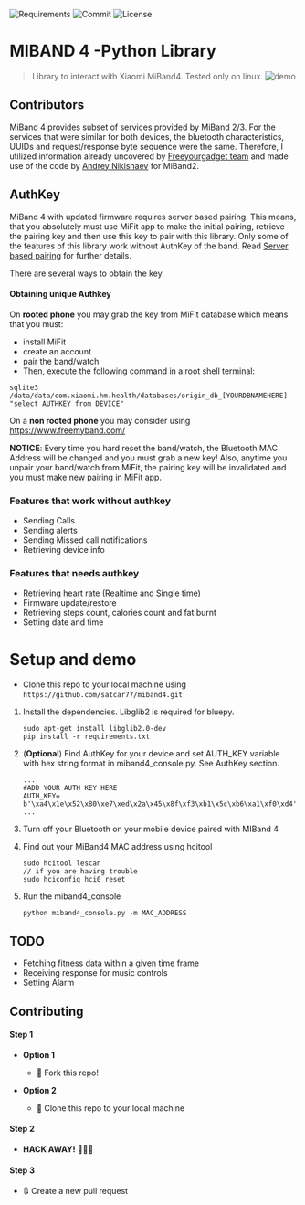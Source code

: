 
![Requirements](https://img.shields.io/badge/Python-2.7-lightgrey)
![Commit](https://img.shields.io/github/last-commit/satcar77/miband4) 
![License](http://img.shields.io/:license-mit-blue.svg?style=flat-square)

# MIBAND 4 -Python Library

> Library to interact with Xiaomi MiBand4. 
> Tested only on linux.
![demo](https://github.com/satcar77/miband4/raw/master/screen/1.png)

## Contributors 

 MiBand 4 provides subset of services provided by MiBand 2/3. For the services that were similar for both devices, the bluetooth characteristics, UUIDs  and request/response byte sequence were the same. Therefore,  I utilized information already uncovered by [Freeyourgadget team](https://github.com/Freeyourgadget/Gadgetbridge) and made use of the code by [Andrey Nikishaev](https://github.com/creotiv) for MiBand2. 



## AuthKey
MiBand 4 with updated firmware requires server based pairing. This means, that you absolutely must use MiFit app to make the initial pairing, retrieve the pairing key and then use this key to pair with this library. Only some of the features of this library work without AuthKey of the band. Read [Server based pairing](https://github.com/Freeyourgadget/Gadgetbridge/wiki/Huami-Server-Pairing) for further details.

There are several ways to obtain the key.

#### Obtaining unique Authkey
On **rooted phone** you may grab the key from MiFit database which means that you must:

- install MiFit
- create an account
- pair the band/watch
- Then, execute the following command in a root shell terminal:
```
sqlite3 /data/data/com.xiaomi.hm.health/databases/origin_db_[YOURDBNAMEHERE] "select AUTHKEY from DEVICE"
```
On a **non rooted phone** you may consider using https://www.freemyband.com/ 

**NOTICE**: Every time you hard reset the band/watch, the Bluetooth MAC Address will be changed and you must grab a new key! Also, anytime you unpair your band/watch from MiFit, the pairing key will be invalidated and you must make new pairing in MiFit app.

### Features that work without authkey
- Sending Calls
- Sending alerts
- Sending Missed call notifications
- Retrieving device info
### Features that needs authkey
- Retrieving heart rate (Realtime and Single time)
- Firmware update/restore
- Retrieving steps count, calories count and fat burnt
- Setting date and time



# Setup and demo


- Clone this repo to your local machine using `https://github.com/satcar77/miband4.git`



1.  Install the dependencies. Libglib2 is required for bluepy. 

    ```
    sudo apt-get install libglib2.0-dev
    pip install -r requirements.txt
    ```
2. (**Optional**) Find AuthKey for your device and set AUTH_KEY variable with hex string format in miband4_console.py. See AuthKey section. 
	```
    ...
	#ADD YOUR AUTH KEY HERE
	AUTH_KEY= b'\xa4\x1e\x52\x80\xe7\xed\x2a\x45\x8f\xf3\xb1\x5c\xb6\xa1\xf0\xd4'
    ...
	```

3.  Turn off your Bluetooth on your mobile device paired with MIBand 4

4.  Find out your MiBand4 MAC address using hcitool

    ```
    sudo hcitool lescan
    // if you are having trouble
    sudo hciconfig hci0 reset 
	```
5.  Run the miband4_console

    ```
    python miband4_console.py -m MAC_ADDRESS 
	```



## TODO
- Fetching fitness data within a given time frame 
- Receiving response for music controls
- Setting Alarm





## Contributing



#### Step 1

- **Option 1**
    - 🍴 Fork this repo!

- **Option 2**
    - 👯 Clone this repo to your local machine

#### Step 2

- **HACK AWAY!** 🔨🔨🔨

#### Step 3

- 🔃 Create a new pull request



